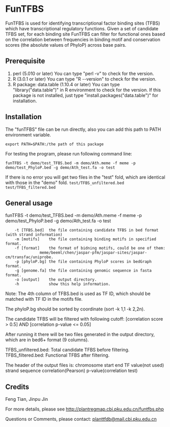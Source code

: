# FunTFBS
FunTFBS is used for identifying transcriptional factor binding sites (TFBS) which have transcriptional regulatory functions. Given a set of candidate TFBS set, for each binding site FunTFBS can filter for functional ones based on the correlation between frequencies in binding motif and conservation scores (the absolute values of PhyloP) across base pairs.

## Prerequisite
1. perl (5.010 or later)
   You can type "perl -v" to check for the version.
2. R (3.0.1 or later)
   You can type "R --version" to check for the version.
3. R package: data.table (1.10.4 or later)
   You can type "library("data.table")" in R environment to check for the version.
   If this package is not installed, just type "install.packages("data.table")" for installation.

## Installation
The "funTFBS" file can be run directly, also you can add this path to PATH environment variable.

`export PATH=$PATH:/the path of this package`

For testing the program, please run following command line:

`funTFBS -t demo/test_TFBS.bed -m demo/Ath.meme -f meme -p demo/test_PhyloP.bed -g demo/Ath_test.fa -o test`

If there is no error you will get two files in the "test" fold, which are identical with those in the "demo" fold.
`test/TFBS_unfiltered.bed
test/TFBS_filtered.bed`

## General usage
funTFBS -t demo/test_TFBS.bed -m demo/Ath.meme -f meme -p demo/test_PhyloP.bed -g demo/Ath_test.fa -o test

        -t [TFBS.bed]  the file containing candidate TFBS in bed format (with strand information)
        -m [motifs]    the file containing binding motifs in specified format.
        -f [format]    the format of bidning motifs, could be one of them:
		           meme/beeml/chen/jaspar-pfm/jaspar-sites/jaspar-cm/transfac/uniprobe.
        -p [phyloP.bg] the file containing PhyloP scores in bedGraph format.
        -g [genome.fa] the file containing genomic sequence in fasta format.
        -o [output]    the output directory.
        -h             show this help information.

Note:
The 4th column of TFBS.bed is used as TF ID, which should be matched with TF ID in the motifs file.

The phyloP.bg should be sorted by coordinate (sort -k 1,1 -k 2,2n).

The candidate TFBS  will be filtered with following cutoff: [correlation score > 0.5] AND [correlation p-value <= 0.05]

After running it there will be two files generated in the output directory, which are in bed6+ format (9 columns).

TFBS_unfiltered.bed: Total candidate TFBS before filtering.
TFBS_filtered.bed: Functional TFBS after filtering.

The header of the output files is:
chromosome  start  end  TF  value(not used)  strand  sequence  correlation(Pearson)  p-value(correlation test)

## Credits
Feng Tian, Jinpu Jin

For more details, please see http://plantregmap.cbi.pku.edu.cn/funtfbs.php

Questions or Comments, please contact: planttfdb@mail.cbi.pku.edu.cn

